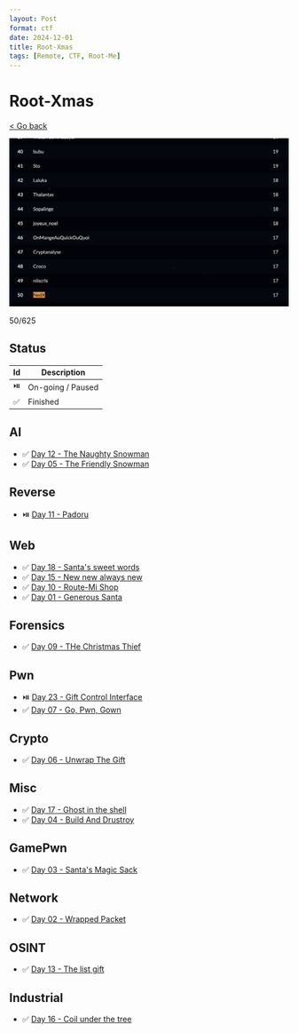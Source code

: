 ```yaml
---
layout: Post
format: ctf
date: 2024-12-01
title: Root-Xmas
tags: [Remote, CTF, Root-Me]
---
```

# Root-Xmas

<a class="back-link" href="../../">< Go back</a>

<img src="./assets/rank.jpg" alt="Root-Xmas ranking" width="800px">

50/625

## Status

| Id | Description       |
|----|-------------------|
| ⏯️ | On-going / Paused |
| ✅ | Finished          |

## AI

- ✅ [Day 12 - The Naughty Snowman](./AI/12_The_Naughty_Snowman/)
- ✅ [Day 05 - The Friendly Snowman](./AI/05_The_Friendly_Snowman/)

## Reverse

- ⏯️ [Day 11 - Padoru](./Reverse/11_Padoru/)

## Web

- ✅ [Day 18 - Santa's sweet words](./Web/18_Santas_sweet_words/)
- ✅ [Day 15 - New new always new](./Web/15_New_new_always_new/)
- ✅ [Day 10 - Route-Mi Shop](./Web/10_Route-Mi_Shop/)
- ✅ [Day 01 - Generous Santa](./Web/01_Generous_Santa/)

## Forensics

- ✅ [Day 09 - THe Christmas Thief](./Forensics/09_THe_Christmas_Thief/)

## Pwn

- ⏯️ [Day 23 - Gift Control Interface](./Pwn/23_Gift_Control_Interface/)
- ✅ [Day 07 - Go, Pwn, Gown](./Pwn/07_Go,_Pwn,_Gown/)

## Crypto

- ✅ [Day 06 - Unwrap The Gift](./Crypto/06_Unwrap_The_Gift/)

## Misc

- ✅ [Day 17 - Ghost in the shell](./Misc/17_Ghost_in_the_shell/)
- ✅ [Day 04 - Build And Drustroy](./Misc/04_Build_And_Drustroy/)

## GamePwn

- ✅ [Day 03 - Santa's Magic Sack](./GamePwn/03_Santas_Magic_Sack/)

## Network

- ✅ [Day 02 - Wrapped Packet](./Network/02_Wrapped_Packet/)

## OSINT

- ✅ [Day 13 - The list gift](./OSINT/13_The_list_gift/)

## Industrial

- ✅ [Day 16 - Coil under the tree](./Industrial/16_Coil_under_the_tree/)

